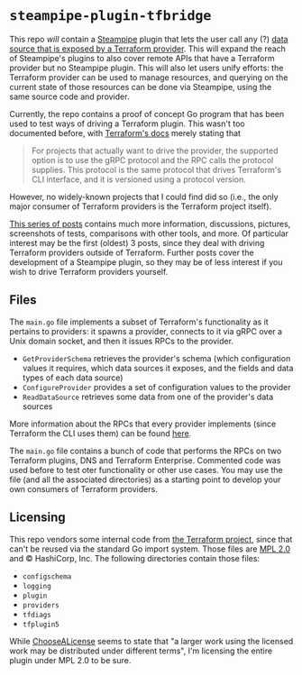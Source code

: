 # `steampipe-plugin-tfbridge`

This repo _will_ contain a [Steampipe](https://steampipe.io/) plugin that lets the user call any (?) [data source that is exposed by a Terraform provider](https://developer.hashicorp.com/terraform/language/data-sources). This will expand the reach of Steampipe's plugins to also cover remote APIs that have a Terraform provider but no Steampipe plugin. This will also let users unify efforts: the Terraform provider can be used to manage resources, and querying on the current state of those resources can be done via Steampipe, using the same source code and provider.

Currently, the repo contains a proof of concept Go program that has been used to test ways of driving a Terraform plugin. This wasn't too documented before, with [Terraform's docs](https://developer.hashicorp.com/terraform/plugin/best-practices/interacting-with-providers#using-the-rpc-protocol) merely stating that 

> For projects that actually want to drive the provider, the supported option is to use the gRPC protocol and the RPC calls the protocol supplies. This protocol is the same protocol that drives Terraform's CLI interface, and it is versioned using a protocol version.

However, no widely-known projects that I could find did so (i.e., the only major consumer of Terraform providers is the Terraform project itself).

[This series of posts](https://jreyesr.github.io/series/tfbridge/) contains much more information, discussions, pictures, screenshots of tests, comparisons with other tools, and more. Of particular interest may be the first (oldest) 3 posts, since they deal with driving Terraform providers outside of Terraform. Further posts cover the development of a Steampipe plugin, so they may be of less interest if you wish to drive Terraform providers yourself.

## Files

The `main.go` file implements a subset of Terraform's functionality as it pertains to providers: it spawns a provider, connects to it via gRPC over a Unix domain socket, and then it issues RPCs to the provider.

* `GetProviderSchema` retrieves the provider's schema (which configuration values it requires, which data sources it exposes, and the fields and data types of each data source)
* `ConfigureProvider` provides a set of configuration values to the provider
* `ReadDataSource` retrieves some data from one of the provider's data sources

More information about the RPCs that every provider implements (since Terraform the CLI uses them) can be found [here](https://developer.hashicorp.com/terraform/plugin/terraform-plugin-protocol#rpcs-and-terraform-commands).

The `main.go` file contains a bunch of code that performs the RPCs on two Terraform plugins, DNS and Terraform Enterprise. Commented code was used before to test oter functionality or other use cases. You may use the file (and all the associated directories) as a starting point to develop your own consumers of Terraform providers.

## Licensing

This repo vendors some internal code from [the Terraform project](https://www.terraform.io/), since that can't be reused via the standard Go import system. Those files are [MPL 2.0](https://choosealicense.com/licenses/mpl-2.0/) and &copy; HashiCorp, Inc. The following directories contain those files:

* `configschema`
* `logging`
* `plugin`
* `providers`
* `tfdiags`
* `tfplugin5`

While [ChooseALicense](https://choosealicense.com/licenses/mpl-2.0/) seems to state that "a larger work using the licensed work may be distributed under different terms", I'm licensing the entire plugin under MPL 2.0 to be sure.